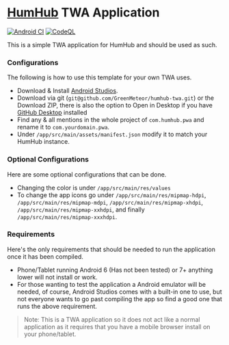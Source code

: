 # [HumHub](https://humhub.com/) TWA Application

[![Android CI](https://github.com/GreenMeteor/humhub-twa/actions/workflows/android.yml/badge.svg)](https://github.com/GreenMeteor/humhub-twa/actions/workflows/android.yml) [![CodeQL](https://github.com/GreenMeteor/humhub-twa/actions/workflows/codeql.yml/badge.svg)](https://github.com/GreenMeteor/humhub-twa/actions/workflows/codeql.yml)

This is a simple TWA application for HumHub and should be used as such.

### Configurations
The following is how to use this template for your own TWA uses.

- Download & Install [Android Studios](https://developer.android.com/studio).
- Download via git (`git@github.com/GreenMeteor/humhub-twa.git`) or the Download ZIP, there is also the option to Open in Desktop if you have [GitHub Desktop](https://desktop.github.com/) installed
- Find any & all mentions in the whole project of `com.humhub.pwa` and rename it to `com.yourdomain.pwa`.
- Under `/app/src/main/assets/manifest.json` modify it to match your HumHub instance.

### Optional Configurations
Here are some optional configurations that can be done.

- Changing the color is under `/app/src/main/res/values`
- To change the app icons go under `/app/src/main/res/mipmap-hdpi`, `/app/src/main/res/mipmap-mdpi`, `/app/src/main/res/mipmap-xhdpi`, `/app/src/main/res/mipmap-xxhdpi`, and finally `/app/src/main/res/mipmap-xxxhdpi`.

### Requirements
Here's the only requirements that should be needed to run the application once it has been compiled.

- Phone/Tablet running Android 6 (Has not been tested) or 7+ anything lower will not install or work.
- For those wanting to test the application a Android emulator will be needed, of course, Android Studios comes with a built-in one to use, but not everyone wants to go past compiling the app so find a good one that runs the above requirement.

> Note: This is a TWA application so it does not act like a normal application as it requires that you have a mobile browser install on your phone/tablet.
